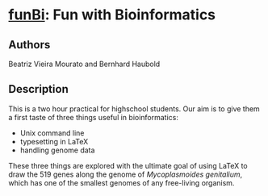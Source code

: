 # [funBi](https://owncloud.gwdg.de/index.php/s/VybIG3Olm6fUPNf): Fun with Bioinformatics
## Authors
Beatriz Vieira Mourato and Bernhard Haubold
## Description
This is a two hour practical for highschool students. Our aim is to
give them a first taste of three things useful in bioinformatics:

- Unix command line
- typesetting in LaTeX
- handling genome data

These three things are explored with the ultimate goal of using LaTeX
to draw the 519 genes along the genome of *Mycoplasmoides genitalium*,
which has one of the smallest genomes of any free-living organism.
